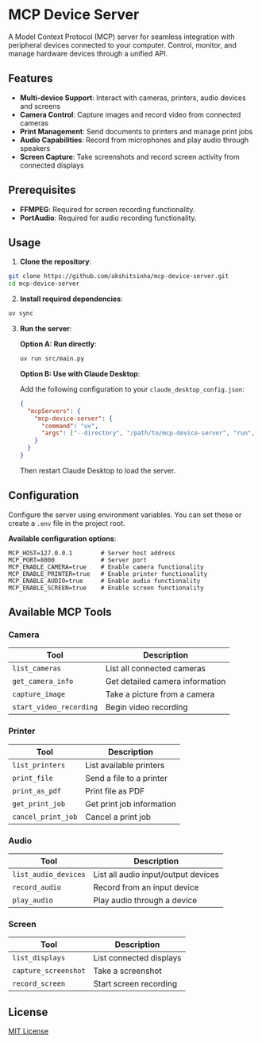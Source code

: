 # MCP Device Server

A Model Context Protocol (MCP) server for seamless integration with peripheral devices connected to your computer. Control, monitor, and manage hardware devices through a unified API.

## Features

- **Multi-device Support**: Interact with cameras, printers, audio devices and screens
- **Camera Control**: Capture images and record video from connected cameras
- **Print Management**: Send documents to printers and manage print jobs
- **Audio Capabilities**: Record from microphones and play audio through speakers
- **Screen Capture**: Take screenshots and record screen activity from connected displays

## Prerequisites

- **FFMPEG**: Required for screen recording functionality.
- **PortAudio**: Required for audio recording functionality.

## Usage

1. **Clone the repository**:

```bash
git clone https://github.com/akshitsinha/mcp-device-server.git
cd mcp-device-server
```

2. **Install required dependencies**:

```bash
uv sync
```

3. **Run the server**:

   **Option A: Run directly**:
   ```bash
   uv run src/main.py
   ```

   **Option B: Use with Claude Desktop**:
   
   Add the following configuration to your `claude_desktop_config.json`:
   ```json
   {
     "mcpServers": {
       "mcp-device-server": {
         "command": "uv",
         "args": ["--directory", "/path/to/mcp-device-server", "run", "src/main.py"]
       }
     }
   }
   ```
   
   Then restart Claude Desktop to load the server.

## Configuration

Configure the server using environment variables. You can set these or create a `.env` file in the project root.

**Available configuration options**:

```
MCP_HOST=127.0.0.1        # Server host address
MCP_PORT=8000             # Server port
MCP_ENABLE_CAMERA=true    # Enable camera functionality
MCP_ENABLE_PRINTER=true   # Enable printer functionality
MCP_ENABLE_AUDIO=true     # Enable audio functionality
MCP_ENABLE_SCREEN=true    # Enable screen functionality
```

## Available MCP Tools

### Camera

| Tool                    | Description                     |
| ----------------------- | ------------------------------- |
| `list_cameras`          | List all connected cameras      |
| `get_camera_info`       | Get detailed camera information |
| `capture_image`         | Take a picture from a camera    |
| `start_video_recording` | Begin video recording           |

### Printer

| Tool                 | Description                |
| -------------------- | -------------------------- |
| `list_printers`      | List available printers    |
| `print_file`         | Send a file to a printer   |
| `print_as_pdf`       | Print file as PDF          |
| `get_print_job`      | Get print job information  |
| `cancel_print_job`   | Cancel a print job         |

### Audio

| Tool                   | Description                         |
| ---------------------- | ----------------------------------- |
| `list_audio_devices`   | List all audio input/output devices |
| `record_audio`         | Record from an input device         |
| `play_audio`           | Play audio through a device         |

### Screen

| Tool                    | Description             |
| ----------------------- | ----------------------- |
| `list_displays`         | List connected displays |
| `capture_screenshot`    | Take a screenshot       |
| `record_screen`         | Start screen recording  |

## License

[MIT License](LICENSE.md)
